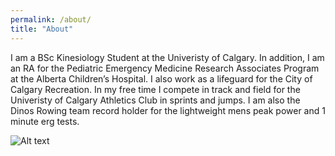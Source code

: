 ```yaml
---
permalink: /about/
title: "About"
---
```


I am a BSc Kinesiology Student at the Univeristy of Calgary. In addition, I am an RA for the Pediatric Emergency Medicine Research Associates Program at the Alberta Children’s Hospital. I also work as a lifeguard for the City of Calgary Recreation.
In my free time I compete in track and field for the Univeristy of Calgary Athletics Club in sprints and jumps.
I am also the Dinos Rowing team record holder for the lightweight mens peak power and 1 minute erg tests.

![Alt text](/RyansSite/assets/images/Capture3.PNG "title")
